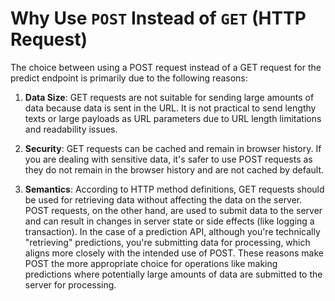 # Why Use `POST` Instead of `GET` (HTTP Request)

The choice between using a POST request instead of a GET request for the predict endpoint is primarily due to the following reasons:

1. **Data Size**: GET requests are not suitable for sending large amounts of data because data is sent in the URL. It is not practical to send lengthy texts or large payloads as URL parameters due to URL length limitations and readability issues.

2. **Security**: GET requests can be cached and remain in browser history. If you are dealing with sensitive data, it's safer to use POST requests as they do not remain in the browser history and are not cached by default.

3. **Semantics**: According to HTTP method definitions, GET requests should be used for retrieving data without affecting the data on the server. POST requests, on the other hand, are used to submit data to the server and can result in changes in server state or side effects (like logging a transaction). In the case of a prediction API, although you're technically "retrieving" predictions, you're submitting data for processing, which aligns more closely with the intended use of POST.
These reasons make POST the more appropriate choice for operations like making predictions where potentially large amounts of data are submitted to the server for processing.